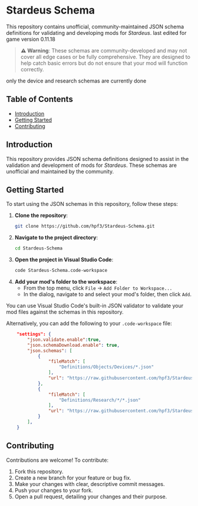 # Stardeus Schema

This repository contains unofficial, community-maintained JSON schema definitions for validating and developing mods for *Stardeus*.
last edited for game version 0.11.18
> **⚠️ Warning**: These schemas are community-developed and may not cover all edge cases or be fully comprehensive. They are designed to help catch basic errors but do not ensure that your mod will function correctly.

only the device and research schemas are currently done

## Table of Contents

- [Introduction](#introduction)
- [Getting Started](#getting-started)
- [Contributing](#contributing)

## Introduction

This repository provides JSON schema definitions designed to assist in the validation and development of mods for *Stardeus*. These schemas are unofficial and maintained by the community.

## Getting Started

To start using the JSON schemas in this repository, follow these steps:

1. **Clone the repository**:
    ```sh
    git clone https://github.com/hpf3/Stardeus-Schema.git
    ```
2. **Navigate to the project directory**:
    ```sh
    cd Stardeus-Schema
    ```
3. **Open the project in Visual Studio Code**:
    ```sh
    code Stardeus-Schema.code-workspace
    ```
4. **Add your mod's folder to the workspace**:
    - From the top menu, click `File` → `Add Folder to Workspace...`
    - In the dialog, navigate to and select your mod's folder, then click `Add`.

You can use Visual Studio Code's built-in JSON validator to validate your mod files against the schemas in this repository.

Alternatively, you can add the following to your `.code-workspace` file:
```json
	"settings": {
		"json.validate.enable":true,
		"json.schemaDownload.enable": true,
		"json.schemas": [
			{
				"fileMatch": [
					"Definitions/Objects/Devices/*.json"
				],
				"url": "https://raw.githubusercontent.com/hpf3/Stardeus-Schema/stable-web/schema/Obj-Devices.schema.json"
			},
			{
				"fileMatch": [
					"Definitions/Research/*/*.json"
				],
				"url": "https://raw.githubusercontent.com/hpf3/Stardeus-Schema/stable-web/schema/research.schema.json"
			}
		],
	}
```

## Contributing

Contributions are welcome! To contribute:

1. Fork this repository.
2. Create a new branch for your feature or bug fix.
3. Make your changes with clear, descriptive commit messages.
4. Push your changes to your fork.
5. Open a pull request, detailing your changes and their purpose.
